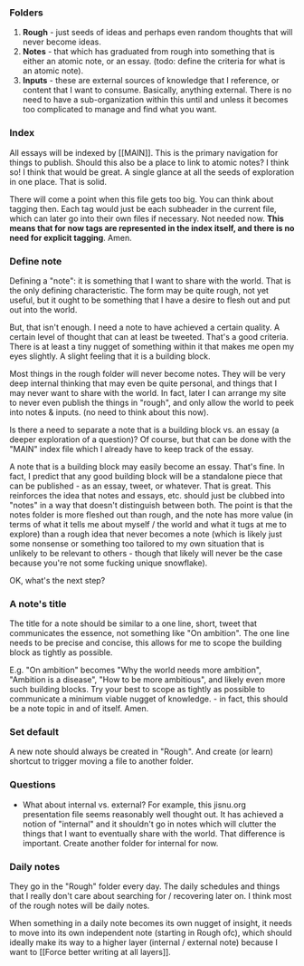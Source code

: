 ### Folders
1. **Rough** - just seeds of ideas and perhaps even random thoughts that will never become ideas.
2. **Notes** - that which has graduated from rough into something that is either an atomic note, or an essay. (todo: define the criteria for what is an atomic note).
3. **Inputs** - these are external sources of knowledge that I reference, or content that I want to consume. Basically, anything external. There is no need to have a sub-organization within this until and unless it becomes too complicated to manage and find what you want.
### Index
All essays will be indexed by [[MAIN]]. This is the primary navigation for things to publish. Should this also be a place to link to atomic notes? I think so! I think that would be great. A single glance at all the seeds of exploration in one place. That is solid.

There will come a point when this file gets too big. You can think about tagging then. Each tag would just be each subheader in the current file, which can later go into their own files if necessary. Not needed now. **This means that for now tags are represented in the index itself, and there is no need for explicit tagging**. Amen.

### Define note

Defining a "note": it is something that I want to share with the world. That is the only defining characteristic. The form may be quite rough, not yet useful, but it ought to be something that I have a desire to flesh out and put out into the world.

But, that isn't enough. I need a note to have achieved a certain quality. A certain level of thought that can at least be tweeted. That's a good criteria. There is at least a tiny nugget of something within it that makes me open my eyes slightly. A slight feeling that it is a building block.

Most things in the rough folder will never become notes. They will be very deep internal thinking that may even be quite personal, and things that I may never want to share with the world. In fact, later I can arrange my site to never even publish the things in "rough", and only allow the world to peek into notes & inputs. (no need to think about this now).

Is there a need to separate a note that is a building block vs. an essay (a deeper exploration of a question)? Of course, but that can be done with the "MAIN" index file which I already have to keep track of the essay.

A note that is a building block may easily become an essay. That's fine. In fact, I predict that any good building block will be a standalone piece that can be published - as an essay, tweet, or whatever. That is great. This reinforces the idea that notes and essays, etc. should just be clubbed into "notes" in a way that doesn't distinguish between both. The point is that the notes folder is more fleshed out than rough, and the note has more value (in terms of what it tells me about myself / the world and what it tugs at me to explore) than a rough idea that never becomes a note (which is likely just some nonsense or something too tailored to my own situation that is unlikely to be relevant to others - though that likely will never be the case because you're not some fucking unique snowflake).

OK, what's the next step?

### A note's title

The title for a note should be similar to a one line, short, tweet that communicates the essence, not something like "On ambition". The one line needs to be precise and concise, this allows for me to scope the building block as tightly as possible.

E.g. "On ambition" becomes "Why the world needs more ambition", "Ambition is a disease", "How to be more ambitious", and likely even more such building blocks. Try your best to scope as tightly as possible to communicate a minimum viable nugget of knowledge. - in fact, this should be a note topic in and of itself. Amen.

### Set default

A new note should always be created in "Rough".
And create (or learn) shortcut to trigger moving a file to another folder.

### Questions
- What about internal vs. external? For example, this jisnu.org presentation file seems reasonably well thought out. It has achieved a notion of "internal" and it shouldn't go in notes which will clutter the things that I want to eventually share with the world. That difference is important. Create another folder for internal for now.

### Daily notes

They go in the "Rough" folder every day. The daily schedules and things that I really don't care about searching for / recovering later on. I think most of the rough notes will be daily notes.

When something in a daily note becomes its own nugget of insight, it needs to move into its own independent note (starting in Rough ofc), which should ideally make its way to a higher layer (internal / external note) because I want to [[Force better writing at all layers]].